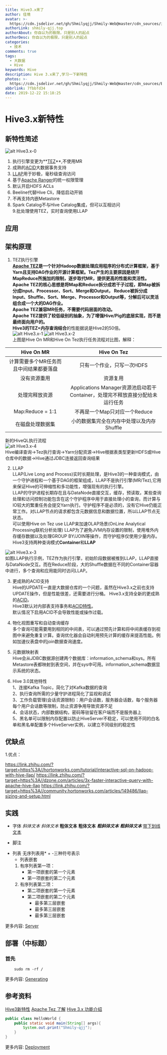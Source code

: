 ```yaml
---
title: Hive3.x来了
author: 佳境
avatar: >-
  https://cdn.jsdelivr.net/gh/Shmilyqjj/Shmily-Web@master/cdn_sources/img/custom/avatar.jpg
authorLink: shmily-qjj.top
authorAbout: 你自以为的极限，只是别人的起点
authorDesc: 你自以为的极限，只是别人的起点
categories:
  - 技术
comments: true
tags:
  - 大数据
  - Hive
keywords: Hive
description: Hive 3.x来了,学习一下新特性
photos: >-
  https://cdn.jsdelivr.net/gh/Shmilyqjj/Shmily-Web@master/cdn_sources/Blog_Images/Hive/Hive3.x-cover.jpg
abbrlink: 7fbbfd34
date: 2019-12-22 15:18:25
---
```

# Hive3.x新特性  
## 新特性简述  
![alt Hive3.x-0](https://cdn.jsdelivr.net/gh/Shmilyqjj/Shmily-Web@master/cdn_sources/Blog_Images/Hive/Hive3.x-0.JPG)  
1. 执行引擎变更为**[TEZ](https://tez.apache.org/)**,不使用MR  
2. 成熟的[ACID](https://shmily-qjj.top/1f7eb1b3/)大数据事务支持  
3. [LLAP](https://cwiki.apache.org/confluence/display/Hive/LLAP)用于妙极，毫秒级查询访问  
4. 基于[Apache Ranger](http://ranger.apache.org/)的统一权限管理  
5. 默认开启HDFS ACLs
6. Beeline代替Hive Cli，降低启动开销  
7. 不再支持内嵌Metastore  
8. Spark Catalog不与Hive Catalog集成，但可以互相访问  
9.批处理使用TEZ，实时查询使用LLAP  

## 应用  

## 架构原理
1. TEZ执行引擎  
**[Apache TEZ](https://tez.apache.org/)**是一个针对Hadoop数据处理应用程序的分布式计算框架，基于Yarn且支持DAG作业的开源计算框架。Tez产生的主要原因是绕开MapReduce所施加的限制，逐步取代MR，提供更高的性能和灵活性。  
Apache TEZ的核心思想是将Map和Reduce拆分成若干子过程，即Map被拆分成Input、Processor、Sort、Merge和Output， Reduce被拆分成Input、Shuffle、Sort、Merge、Processor和Output等，分解后可以灵活组合成一个大的DAG作业。  
Apache TEZ兼容MR任务，不需要代码层面的改动。  
Apache TEZ提供了较低级别的抽象，为了增强Hive/Pig的底层实现，而不是最终面向用户的。  
Hive3的**TEZ+内存查询结合**的性能据说是Hive2的50倍。  
![alt Hive3.x-1](https://cdn.jsdelivr.net/gh/Shmilyqjj/Shmily-Web@master/cdn_sources/Blog_Images/Hive/Hive3.x-1.png)  ![alt Hive3.x-2](https://cdn.jsdelivr.net/gh/Shmilyqjj/Shmily-Web@master/cdn_sources/Blog_Images/Hive/Hive3.x-2.png)   
上图是Hive On MR和Hive On Tez执行任务流程对比图，解释：

| Hive On MR| Hive On Tez |
| :----: | :----: |
| 计算需要多个MR任务而且中间结果都要落盘 | 只有一个作业，只写一次HDFS |  
| 没有资源重用 | 资源复用 |  
| 处理完释放资源 | Applications Manager资源池启动若干Container，处理完不释放直接分配给未运行任务 |  
| Map:Reduce = 1:1 | 不再是一个Map只对应一个Reduce |  
| 在磁盘处理数据集 | 小的数据集完全在内存中处理以及内存Shuffle |  

新的HiveQL执行流程  
![alt Hive3.x-4](https://cdn.jsdelivr.net/gh/Shmilyqjj/Shmily-Web@master/cdn_sources/Blog_Images/Hive/Hive3.x-4.png)  
Hive编译查询->Tez执行查询->Yarn分配资源->Hive根据表类型更新HDFS或Hive仓库中的数据->Hive通过JDBC连接返回查询结果

2. LLAP  
LLAP(Live Long and Process)实时长期处理，是Hive3的一种查询模式，由一个守护进程和一个基于DAG的框架组成，LLAP不是执行引擎(MR/Tez),它用来保证Hive的可伸缩性和多功能性，增强现有的执行引擎。  
LLAP的守护进程长期存在且与DataNode直接交互，缓存，预读取，某些查询处理和访问控制功能包含在这个守护程序中用于直接处理小的查询，而计算与IO较大的繁重任务会提交Yarn执行。守护程序不是必须的，没有它Hive仍能正常工作。对LLAP节点的请求都包含元数据信息和数据位置，所以LLAP节点无状态。    
可以使用Hive on Tez use LLAP来加速OLAP场景(OnLine Analytical Processing联机分析处理)
LLAP为了避免JVM内存设置的限制，使用堆外内存缓存数据以及处理GROUP BY/JOIN等操作，而守护程序仅使用少量内存。  
Hive3支持两种查询模式**Container**和**LLAP**

![alt Hive3.x-3](https://cdn.jsdelivr.net/gh/Shmilyqjj/Shmily-Web@master/cdn_sources/Blog_Images/Hive/Hive3.x-3.png)  
如图LLAP执行示例，TEZ作为执行引擎，初始阶段数据被推到LLAP，LLAP直接与DataNode交互。而在Reduce阶段，大的Shuffle数据在不同的Container容器中进行，多个查询和应用能同时访问LLAP。  

3. 更成熟的ACID支持  
Hive的UPDATE一直是大数据仓库的一个问题，虽然在Hive3.x之前也支持UPDATE操作，但是性能很差，还需要进行分桶。
Hive3.x支持全新的更成熟的[ACID](https://shmily-qjj.top/1f7eb1b3/)。  
Hive3默认对内部表支持事务和[ACID特性](https://shmily-qjj.top/1f7eb1b3/)。  
默认情况下启用ACID不会导致性能或操作过载。

4. 物化视图重写和自动查询缓存  
多个查询可能需要用到相同的中间表，可以通过预先计算和将中间表缓存到视图中来避免重复计算。查询优化器会自动利用预先计算的缓存来提高性能。例如加速仪表盘中的join数据查询速度。  

5. 元数据映射表  
Hive会从JDBC数据源创建两个数据库：information_schema和sys。所有Metastore表都映射到表空间，并在sys中可用。information_schema数据显示系统的状态。  

6. Hive 3.0其他特性  
1、连接Kafka Topic，简化了对Kafka数据的查询  
2、执行查询所需的少量守护进程简化了监视和调试  
3、工作负载管理(会话资源限制)：用户会话数，服务器会话数，每个服务器每个用户会话数等限制，防止资源争用导致资源不足  
4、会话状态，内部数据结构，密码等驻留在客户端而不是服务器上  
5、黑名单可以限制内存配置以防止HiveServer不稳定，可以使用不同的白名单和黑名单配置多个HiveServer实例，以建立不同级别的稳定性  

## 优缺点  

1.优点：  
 
https://link.zhihu.com/?target=https%3A//hortonworks.com/tutorial/interactive-sql-on-hadoop-with-hive-llap/
https://link.zhihu.com/?target=https%3A//dzone.com/articles/3x-faster-interactive-query-with-apache-hive-llap
https://link.zhihu.com/?target=https%3A//community.hortonworks.com/articles/149486/llap-sizing-and-setup.html


## 实践

* 字体
*斜体文本*
_斜体文本_
**粗体文本**
__粗体文本__
***粗斜体文本***
___粗斜体文本___
<u>带下划线文本</u>

* 脚注
[^要注明的文本]: xxxxxxxxx

* 列表
无序列表用* + -三种符号表示
    * 列表嵌套
    1. 有序列表第一项：
        - 第一项嵌套的第一个元素
        - 第一项嵌套的第二个元素
    2. 有序列表第二项：
        - 第二项嵌套的第一个元素
        - 第二项嵌套的第二个元素
            * 最多第三层嵌套
            + 最多第三层嵌套
            - 最多第三层嵌套


更多内容: [Server](https://hexo.io/docs/server.html)

## 部署（中标题） 
### 首先
``` shell
    sudo rm -rf /
```

更多内容: [Generating](https://hexo.io/docs/generating.html)

## 参考资料  

[Hive3新特性](https://www.jianshu.com/p/a1324fb4eb80)
[Apache Tez 了解](https://www.cnblogs.com/rongfengliang/p/6991020.html)
[Hive 3.x 功能介绍](https://blog.csdn.net/SunWuKong_Hadoop/article/details/86240707)
[]()
[]()
[]()

``` Java
public class HelloWorld {
    public static void main(String[] args){
        System.out.print("Shmily-qjj");
    }
}
```

更多内容: [Deployment](https://hexo.io/docs/deployment.html)